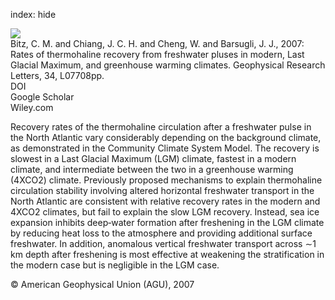 index: hide

<div class="Citation">
    <div class="Citation-thumb CitationThumb-linked"  data-href="https://doi.org/10.1029/2006gl029237">
      <img src="https://static.claimspace.cloud/climate-study-static/refs/thumbs/5/Bitz_et_al_2007-thumb.png" />
    </div>

  <div class="Citation-body">
    <div class="Citation-text">Bitz, C. M. and Chiang, J. C. H. and Cheng, W. and Barsugli, J. J., 2007: Rates of thermohaline recovery from freshwater pluses in modern, Last Glacial Maximum, and greenhouse warming climates. <span class="Article-journal">Geophysical Research Letters, </span><span class="Article-volume">34, </span>L07708pp.</div>
    <div class="Citation-links">
      <div class="CitationLink" data-href="https://doi.org/10.1029/2006gl029237">
        <div class="CitationLink-icon CitationLink-Doi"></div>
        <div class="CitationLink-text">DOI</div>
      </div>
      <div class="CitationLink" data-href="https://scholar.google.com/scholar?q=10.1029/2006gl029237">
        <div class="CitationLink-icon CitationLink-Scholar"></div>
        <div class="CitationLink-text">Google Scholar</div>
      </div>
      <div class="CitationLink" data-href="http://onlinelibrary.wiley.com/doi/10.1029/2006GL029237/abstract">
        <div class="CitationLink-icon CitationLink-Publisher"></div>
        <div class="CitationLink-text">Wiley.com</div>
      </div>
    </div>
  </div>
</div>

Recovery rates of the thermohaline circulation after a freshwater pulse in the North Atlantic vary considerably depending on the background climate, as demonstrated in the Community Climate System Model. The recovery is slowest in a Last Glacial Maximum (LGM) climate, fastest in a modern climate, and intermediate between the two in a greenhouse warming (4XCO2) climate. Previously proposed mechanisms to explain thermohaline circulation stability involving altered horizontal freshwater transport in the North Atlantic are consistent with relative recovery rates in the modern and 4XCO2 climates, but fail to explain the slow LGM recovery. Instead, sea ice expansion inhibits deep‐water formation after freshening in the LGM climate by reducing heat loss to the atmosphere and providing additional surface freshwater. In addition, anomalous vertical freshwater transport across ∼1 km depth after freshening is most effective at weakening the stratification in the modern case but is negligible in the LGM case.

<div class="Citation-copy">
&copy; American Geophysical Union (AGU), 2007
</div>